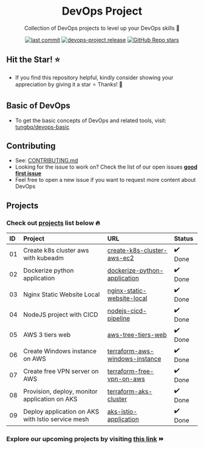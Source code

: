 <h1 align="center">DevOps Project</h1>

<p align="center">Collection of DevOps projects to level up your DevOps skills 💝</p>
<p align="center">
  <a href="https://img.shields.io/github/last-commit/tungbq/devops-project/main"><img alt="last commit" src="https://img.shields.io/github/last-commit/tungbq/devops-project/main" /></a>
  <a href="https://github.com/tungbq/devops-project/releases"><img alt="devops-project release" src="https://img.shields.io/github/release/tungbq/devops-project.svg" /></a>
  <a href="https://github.com/tungbq/devops-project/stargazers"><img alt="GitHub Repo stars" src="https://img.shields.io/github/stars/tungbq/devops-project"/></a>
</p>

## Hit the Star! ⭐

- If you find this repository helpful, kindly consider showing your appreciation by giving it a star ⭐ Thanks! 💖

## Basic of DevOps

- To get the basic concepts of DevOps and related tools, visit: [tungbq/devops-basic](https://github.com/tungbq/devops-basic)

## Contributing

- See: [CONTRIBUTING.md](./CONTRIBUTING.md)
- Looking for the issue to work on? Check the list of our open issues [**good first issue**](https://github.com/tungbq/devops-project/issues?q=is%3Aissue+is%3Aopen+label%3A%22good+first+issue%22)
- Feel free to open a new issue if you want to request more content about DevOps

## Projects

### Check out [projects](./projects/) list below 🔥

| ID  | Project                                           | URL                                                                          | Status  |
| :-- | :------------------------------------------------ | :--------------------------------------------------------------------------- | :------ |
| 01  | Create k8s cluster aws with kubeadm               | [create-k8s-cluster-aws-ec2](./projects/create-k8s-cluster-aws-ec2/)         | ✔️ Done |
| 02  | Dockerize python application                      | [dockerize-python-application](./projects/dockerize-python-application/)     | ✔️ Done |
| 03  | Nginx Static Website Local                        | [nginx-static-website-local](./projects/nginx-static-website-local/)         | ✔️ Done |
| 04  | NodeJS project with CICD                          | [nodejs-cicd-pipeline](./projects/nodejs-cicd-pipeline/)                     | ✔️ Done |
| 05  | AWS 3 tiers web                                   | [aws-tree-tiers-web](./projects/aws-tree-tiers-web/)                         | ✔️ Done |
| 06  | Create Windows instance on AWS                    | [terraform-aws-windows-instance](./projects/terraform-aws-windows-instance/) | ✔️ Done |
| 07  | Create free VPN server on AWS                     | [terraform-free-vpn-on-aws](./projects/terraform-free-vpn-on-aws/)           | ✔️ Done |
| 08  | Provision, deploy, monitor application on AKS     | [terraform-aks-cluster](./projects/terraform-aks-cluster/)                   | ✔️ Done |
| 09  | Deploy application on AKS with Istio service mesh | [aks-istio-application](./projects/aks-istio-application/)                   | ✔️ Done |

### Explore our upcoming projects by visiting [this link](https://github.com/tungbq/devops-project/issues?q=is%3Aissue+is%3Aopen+label%3Aproject) ⏩
